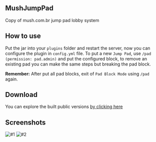 ## MushJumpPad
Copy of mush.com.br jump pad lobby system

## How to use
Put the jar into your `plugins` folder and restart the server, now you can configure the plugin in `config.yml` file.
To put a new `Jump Pad`, use `/pad` `(permission: pad.admin)` and put the configured block, to remove an existing pad you can make the same steps but breaking the pad block.

**Remember:** After put all pad blocks, exit of `Pad Block Mode` using `/pad` again.

## Download
You can explore the built public versions [by clicking here](https://github.com/syncwrld/MushJumpPad/releases)

## Screenshots
![#1](https://github.com/syncwrld/mush-jumppad/assets/85231933/6cf7d188-8da1-4413-a6f6-fe9d1324413f)
![#2](https://github.com/syncwrld/mush-jumppad/assets/85231933/08dd1738-d875-4eaf-be14-3932a6e4cf52)


